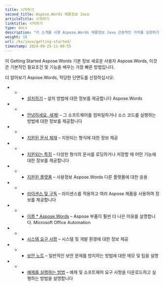 ```yaml
---
title: 시작하기
second_title: Aspose.Words 제품정보 Java
articleTitle: 시작하기
linktitle: 시작하기
type: docs
description: "이 소개를 사용 Aspose.Words 제품정보 Java 근본적인 가치를 실현하기 위한 Aspose.Words 당신의 사업을 위해."
weight: 10
url: /ko/java/getting-started/
timestamp: 2024-09-25-11-08-55
---
```


이 Getting Started Aspose.Words 기본 정보 새로운 사용자 Aspose.Words, 이것은 기본적인 필요조건 및 기능을 배우는 가장 빠른 방법입니다.

더 알아보기 Aspose.Words, 적당한 단면도를 선정하십시오:

- - - [설치하기](/words/ko/java/installation/) – 설치 방법에 대한 정보를 제공합니다 Aspose.Words
- - - [안녕하세요, 세계!](/words/ko/java/hello-world/) – 그 소프트웨어를 컴파일하거나 소스 코드를 실행하는 방법에 대한 정보를 제공합니다
- - - [지원된 문서 체재](/words/ko/java/supported-document-formats/) – 지원되는 형식에 대한 정보 제공
- - - [지원되는 특징](/words/ko/java/features/) – 다양한 형식의 문서를 로딩하거나 저장할 때 어떤 기능에 대한 정보를 제공합니다
- - - [지원된 플랫폼](/words/java/platforms-and-interoperability/) – 사용정보 Aspose.Words 다른 플랫폼에 대한 응용
- - - [라이센스 및 구독](/words/ko/java/licensing/) – 라이센스를 적용하고 여러 Aspose 제품을 사용하여 정보를 제공합니다
- - - [이름 * Aspose.Words](/words/java/aspose-words-or-other-solutions/) – Aspose 부품이 훨씬 더 나은 이유를 설명합니다. Microsoft Office Automation
- - - [시스템 요구 사항](/words/ko/java/system-requirements/) – 시스템 및 개발 환경에 대한 정보 제공
- - - [보안 노트](/words/ko/java/security/) – 일반적인 보안 문제를 방지하는 방법에 대한 메모 및 팁을 설명
- - - [예제를 실행하는 방법](/words/ko/java/how-to-run-the-examples/) – 예제 및 소프트웨어 요구 사항을 다운로드하고 실행하는 방법을 설명합니다
